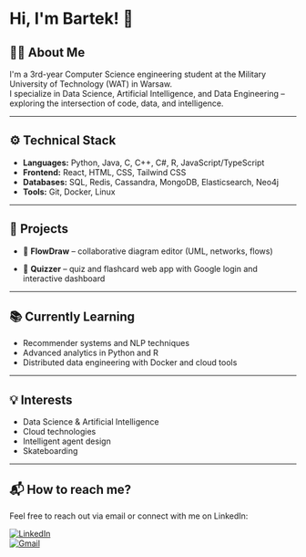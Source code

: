 # Hi, I'm Bartek! 👋

## 👨‍💻 About Me

I'm a 3rd-year Computer Science engineering student at the Military University of Technology (WAT) in Warsaw.  
I specialize in Data Science, Artificial Intelligence, and Data Engineering – exploring the intersection of code, data, and intelligence.  

---

## ⚙️ Technical Stack

- **Languages:** Python, Java, C, C++, C#, R, JavaScript/TypeScript
- **Frontend:** React, HTML, CSS, Tailwind CSS
- **Databases:** SQL, Redis, Cassandra, MongoDB, Elasticsearch, Neo4j
- **Tools:** Git, Docker, Linux

---

## 🚀 Projects

- 🔷 **FlowDraw** – collaborative diagram editor (UML, networks, flows)  
  
- 🧠 **Quizzer** – quiz and flashcard web app with Google login and interactive dashboard  
  
---

## 📚 Currently Learning

- Recommender systems and NLP techniques
- Advanced analytics in Python and R
- Distributed data engineering with Docker and cloud tools

---

## 💡 Interests

- Data Science & Artificial Intelligence  
- Cloud technologies  
- Intelligent agent design  
- Skateboarding

---

## 📬 How to reach me?

Feel free to reach out via email or connect with me on LinkedIn:

[![LinkedIn](https://img.shields.io/badge/LinkedIn-blue?logo=linkedin&logoColor=white)](https://linkedin.com/in/your-link)  
[![Gmail](https://img.shields.io/badge/Email-bartekbillik@gmail.com-red?logo=gmail&logoColor=white)](mailto:bartekbillik@gmail.com)
